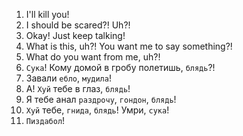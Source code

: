 1. I'll kill you!
2. I should be scared?! Uh?!
3. Okay! Just keep talking!
4. What is this, uh?! You want me to say something?!
5. What do you want from me, uh?!
6. `Сука`! Кому домой в гробу полетишь, `блядь`?!
7. Завали `ебло`, `мудила`!
8. А! `Хуй` тебе в глаз, `блядь`!
9. Я тебе анал `раздрочу`, `гондон`, `блядь`!
10. `Хуй` тебе, `гнида`, `блядь`! Умри, `сука`!
11. `Пиздабол`!